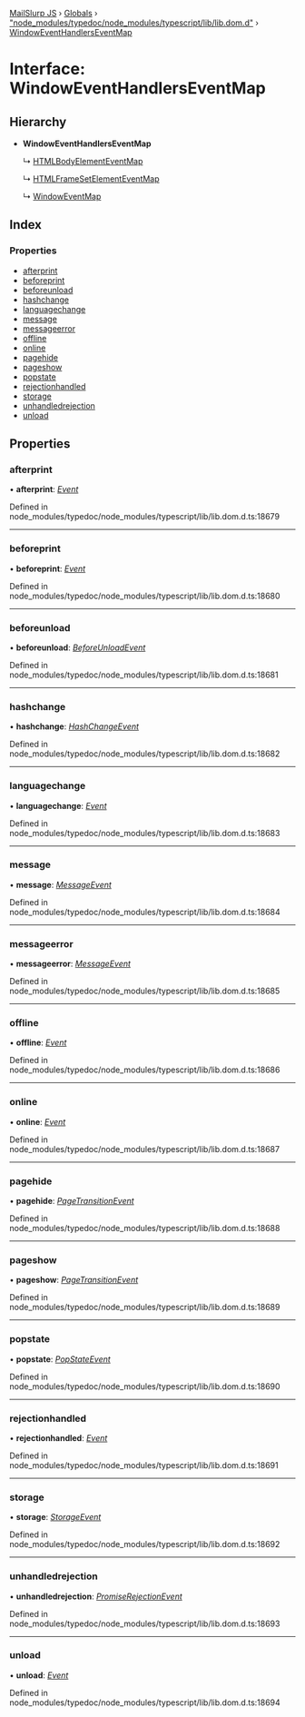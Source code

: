[MailSlurp JS](../README.md) › [Globals](../globals.md) › ["node_modules/typedoc/node_modules/typescript/lib/lib.dom.d"](../modules/_node_modules_typedoc_node_modules_typescript_lib_lib_dom_d_.md) › [WindowEventHandlersEventMap](_node_modules_typedoc_node_modules_typescript_lib_lib_dom_d_.windoweventhandlerseventmap.md)

# Interface: WindowEventHandlersEventMap

## Hierarchy

* **WindowEventHandlersEventMap**

  ↳ [HTMLBodyElementEventMap](_node_modules_typedoc_node_modules_typescript_lib_lib_dom_d_.htmlbodyelementeventmap.md)

  ↳ [HTMLFrameSetElementEventMap](_node_modules_typedoc_node_modules_typescript_lib_lib_dom_d_.htmlframesetelementeventmap.md)

  ↳ [WindowEventMap](_node_modules_typedoc_node_modules_typescript_lib_lib_dom_d_.windoweventmap.md)

## Index

### Properties

* [afterprint](_node_modules_typedoc_node_modules_typescript_lib_lib_dom_d_.windoweventhandlerseventmap.md#afterprint)
* [beforeprint](_node_modules_typedoc_node_modules_typescript_lib_lib_dom_d_.windoweventhandlerseventmap.md#beforeprint)
* [beforeunload](_node_modules_typedoc_node_modules_typescript_lib_lib_dom_d_.windoweventhandlerseventmap.md#beforeunload)
* [hashchange](_node_modules_typedoc_node_modules_typescript_lib_lib_dom_d_.windoweventhandlerseventmap.md#hashchange)
* [languagechange](_node_modules_typedoc_node_modules_typescript_lib_lib_dom_d_.windoweventhandlerseventmap.md#languagechange)
* [message](_node_modules_typedoc_node_modules_typescript_lib_lib_dom_d_.windoweventhandlerseventmap.md#message)
* [messageerror](_node_modules_typedoc_node_modules_typescript_lib_lib_dom_d_.windoweventhandlerseventmap.md#messageerror)
* [offline](_node_modules_typedoc_node_modules_typescript_lib_lib_dom_d_.windoweventhandlerseventmap.md#offline)
* [online](_node_modules_typedoc_node_modules_typescript_lib_lib_dom_d_.windoweventhandlerseventmap.md#online)
* [pagehide](_node_modules_typedoc_node_modules_typescript_lib_lib_dom_d_.windoweventhandlerseventmap.md#pagehide)
* [pageshow](_node_modules_typedoc_node_modules_typescript_lib_lib_dom_d_.windoweventhandlerseventmap.md#pageshow)
* [popstate](_node_modules_typedoc_node_modules_typescript_lib_lib_dom_d_.windoweventhandlerseventmap.md#popstate)
* [rejectionhandled](_node_modules_typedoc_node_modules_typescript_lib_lib_dom_d_.windoweventhandlerseventmap.md#rejectionhandled)
* [storage](_node_modules_typedoc_node_modules_typescript_lib_lib_dom_d_.windoweventhandlerseventmap.md#storage)
* [unhandledrejection](_node_modules_typedoc_node_modules_typescript_lib_lib_dom_d_.windoweventhandlerseventmap.md#unhandledrejection)
* [unload](_node_modules_typedoc_node_modules_typescript_lib_lib_dom_d_.windoweventhandlerseventmap.md#unload)

## Properties

###  afterprint

• **afterprint**: *[Event](_node_modules_typedoc_node_modules_typescript_lib_lib_dom_d_.event.md)*

Defined in node_modules/typedoc/node_modules/typescript/lib/lib.dom.d.ts:18679

___

###  beforeprint

• **beforeprint**: *[Event](_node_modules_typedoc_node_modules_typescript_lib_lib_dom_d_.event.md)*

Defined in node_modules/typedoc/node_modules/typescript/lib/lib.dom.d.ts:18680

___

###  beforeunload

• **beforeunload**: *[BeforeUnloadEvent](_node_modules_typedoc_node_modules_typescript_lib_lib_dom_d_.beforeunloadevent.md)*

Defined in node_modules/typedoc/node_modules/typescript/lib/lib.dom.d.ts:18681

___

###  hashchange

• **hashchange**: *[HashChangeEvent](_node_modules_typedoc_node_modules_typescript_lib_lib_dom_d_.hashchangeevent.md)*

Defined in node_modules/typedoc/node_modules/typescript/lib/lib.dom.d.ts:18682

___

###  languagechange

• **languagechange**: *[Event](_node_modules_typedoc_node_modules_typescript_lib_lib_dom_d_.event.md)*

Defined in node_modules/typedoc/node_modules/typescript/lib/lib.dom.d.ts:18683

___

###  message

• **message**: *[MessageEvent](_node_modules_typedoc_node_modules_typescript_lib_lib_dom_d_.messageevent.md)*

Defined in node_modules/typedoc/node_modules/typescript/lib/lib.dom.d.ts:18684

___

###  messageerror

• **messageerror**: *[MessageEvent](_node_modules_typedoc_node_modules_typescript_lib_lib_dom_d_.messageevent.md)*

Defined in node_modules/typedoc/node_modules/typescript/lib/lib.dom.d.ts:18685

___

###  offline

• **offline**: *[Event](_node_modules_typedoc_node_modules_typescript_lib_lib_dom_d_.event.md)*

Defined in node_modules/typedoc/node_modules/typescript/lib/lib.dom.d.ts:18686

___

###  online

• **online**: *[Event](_node_modules_typedoc_node_modules_typescript_lib_lib_dom_d_.event.md)*

Defined in node_modules/typedoc/node_modules/typescript/lib/lib.dom.d.ts:18687

___

###  pagehide

• **pagehide**: *[PageTransitionEvent](_node_modules_typedoc_node_modules_typescript_lib_lib_dom_d_.pagetransitionevent.md)*

Defined in node_modules/typedoc/node_modules/typescript/lib/lib.dom.d.ts:18688

___

###  pageshow

• **pageshow**: *[PageTransitionEvent](_node_modules_typedoc_node_modules_typescript_lib_lib_dom_d_.pagetransitionevent.md)*

Defined in node_modules/typedoc/node_modules/typescript/lib/lib.dom.d.ts:18689

___

###  popstate

• **popstate**: *[PopStateEvent](_node_modules_typedoc_node_modules_typescript_lib_lib_dom_d_.popstateevent.md)*

Defined in node_modules/typedoc/node_modules/typescript/lib/lib.dom.d.ts:18690

___

###  rejectionhandled

• **rejectionhandled**: *[Event](_node_modules_typedoc_node_modules_typescript_lib_lib_dom_d_.event.md)*

Defined in node_modules/typedoc/node_modules/typescript/lib/lib.dom.d.ts:18691

___

###  storage

• **storage**: *[StorageEvent](_node_modules_typedoc_node_modules_typescript_lib_lib_dom_d_.storageevent.md)*

Defined in node_modules/typedoc/node_modules/typescript/lib/lib.dom.d.ts:18692

___

###  unhandledrejection

• **unhandledrejection**: *[PromiseRejectionEvent](_node_modules_typedoc_node_modules_typescript_lib_lib_dom_d_.promiserejectionevent.md)*

Defined in node_modules/typedoc/node_modules/typescript/lib/lib.dom.d.ts:18693

___

###  unload

• **unload**: *[Event](_node_modules_typedoc_node_modules_typescript_lib_lib_dom_d_.event.md)*

Defined in node_modules/typedoc/node_modules/typescript/lib/lib.dom.d.ts:18694
